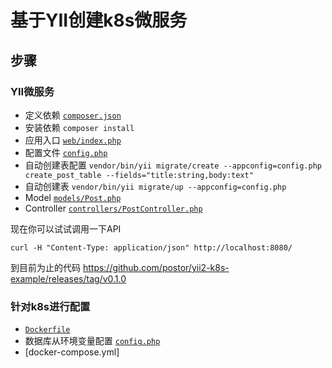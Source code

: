 # 基于YII创建k8s微服务

## 步骤

### YII微服务
- 定义依赖 [`composer.json`](./composer.json)
- 安装依赖 `composer install`
- 应用入口 [`web/index.php`](./web/index.php)
- 配置文件 [`config.php`](./config.php)
- 自动创建表配置 `vendor/bin/yii migrate/create --appconfig=config.php create_post_table --fields="title:string,body:text"`
- 自动创建表 `vendor/bin/yii migrate/up --appconfig=config.php`
- Model [`models/Post.php`](./models/Post.php)
- Controller [`controllers/PostController.php`](./controllers/PostController.php)

现在你可以试试调用一下API

```
curl -H "Content-Type: application/json" http://localhost:8080/
```

到目前为止的代码 https://github.com/postor/yii2-k8s-example/releases/tag/v0.1.0

### 针对k8s进行配置

- [`Dockerfile`](./Dockerfile)
- 数据库从环境变量配置 [`config.php`](https://github.com/postor/yii2-k8s-example/commit/3f5d052d03369b1241ea4eac089c7941336a763a)
- [docker-compose.yml]
